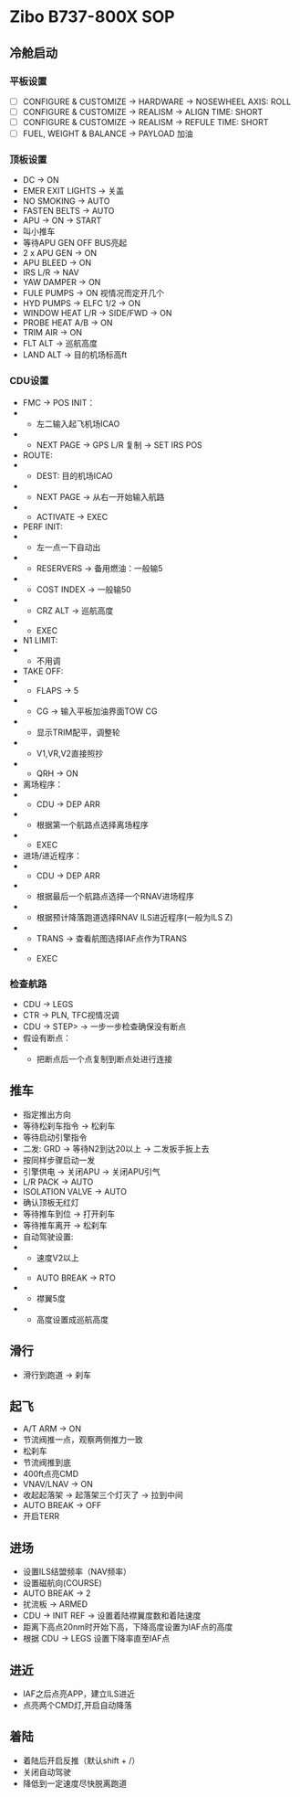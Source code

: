 # Zibo B737-800X SOP
## 冷舱启动
### 平板设置
- [ ] CONFIGURE & CUSTOMIZE -> HARDWARE -> NOSEWHEEL AXIS: ROLL
- [ ] CONFIGURE & CUSTOMIZE -> REALISM -> ALIGN TIME: SHORT
- [ ] CONFIGURE & CUSTOMIZE -> REALISM -> REFULE TIME: SHORT
- [ ] FUEL, WEIGHT & BALANCE -> PAYLOAD 加油
### 顶板设置
- DC -> ON
- EMER EXIT LIGHTS -> 关盖
- NO SMOKING -> AUTO
- FASTEN BELTS -> AUTO
- APU -> ON -> START
- 叫小推车
- 等待APU GEN OFF BUS亮起
- 2 x APU GEN -> ON
- APU BLEED -> ON
- IRS L/R -> NAV
- YAW DAMPER -> ON
- FULE PUMPS -> ON 视情况而定开几个
- HYD PUMPS -> ELFC 1/2 -> ON
- WINDOW HEAT L/R -> SIDE/FWD -> ON
- PROBE HEAT A/B -> ON
- TRIM AIR -> ON
- FLT ALT -> 巡航高度
- LAND ALT -> 目的机场标高ft
### CDU设置
- FMC -> POS INIT：
- - 左二输入起飞机场ICAO
- - NEXT PAGE -> GPS L/R 复制 -> SET IRS POS
- ROUTE:
- - DEST: 目的机场ICAO
- - NEXT PAGE -> 从右一开始输入航路
- - ACTIVATE -> EXEC
- PERF INIT:
- - 左一点一下自动出
- - RESERVERS -> 备用燃油：一般输5
- - COST INDEX -> 一般输50
- - CRZ ALT -> 巡航高度
- - EXEC
- N1 LIMIT:
- - 不用调
- TAKE OFF:
- - FLAPS -> 5
- - CG -> 输入平板加油界面TOW CG
- - 显示TRIM配平，调整轮
- - V1,VR,V2直接照抄
- - QRH -> ON
- 离场程序：
- - CDU -> DEP ARR
- - 根据第一个航路点选择离场程序
- - EXEC
- 进场/进近程序：
- - CDU -> DEP ARR
- - 根据最后一个航路点选择一个RNAV进场程序
- - 根据预计降落跑道选择RNAV ILS进近程序(一般为ILS Z)
- - TRANS -> 查看航图选择IAF点作为TRANS
- - EXEC
### 检查航路
- CDU -> LEGS
- CTR -> PLN, TFC视情况调
- CDU -> STEP> -> 一步一步检查确保没有断点
- 假设有断点：
- - 把断点后一个点复制到断点处进行连接
## 推车
- 指定推出方向
- 等待松刹车指令 -> 松刹车
- 等待启动引擎指令
- 二发: GRD -> 等待N2到达20以上 -> 二发扳手扳上去
- 按同样步骤启动一发
- 引擎供电 -> 关闭APU -> 关闭APU引气
- L/R PACK -> AUTO
- ISOLATION VALVE -> AUTO
- 确认顶板无红灯
- 等待推车到位 -> 打开刹车
- 等待推车离开 -> 松刹车
- 自动驾驶设置:
- - 速度V2以上
- - AUTO BREAK -> RTO
- - 襟翼5度
- - 高度设置成巡航高度
## 滑行
- 滑行到跑道 -> 刹车
## 起飞
- A/T ARM -> ON
- 节流阀推一点，观察两侧推力一致
- 松刹车
- 节流阀推到底
- 400ft点亮CMD
- VNAV/LNAV -> ON
- 收起起落架 -> 起落架三个灯灭了 -> 拉到中间
- AUTO BREAK -> OFF
- 开启TERR
## 进场
- 设置ILS结盟频率（NAV频率）
- 设置磁航向(COURSE)
- AUTO BREAK -> 2
- 扰流板 -> ARMED
- CDU -> INIT REF -> 设置着陆襟翼度数和着陆速度
- 距离下高点20nm时开始下高，下降高度设置为IAF点的高度
- 根据 CDU -> LEGS 设置下降率直至IAF点
## 进近
- IAF之后点亮APP，建立ILS进近
- 点亮两个CMD灯,开启自动降落
## 着陆
- 着陆后开启反推（默认shift + /）
- 关闭自动驾驶
- 降低到一定速度尽快脱离跑道
